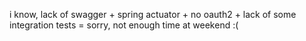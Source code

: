 i know, lack of swagger + spring actuator + no oauth2 +  lack of some integration tests = sorry, not enough time at weekend :(
